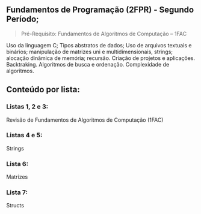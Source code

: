 ## Fundamentos de Programação (2FPR) - Segundo Período;
>Pré-Requisito: Fundamentos de Algoritmos de Computação – 1FAC

Uso da linguagem C; Tipos abstratos de dados; Uso de arquivos textuais e binários;
manipulação de matrizes uni e multidimensionais, strings; alocação dinâmica de
memória; recursão. Criação de projetos e aplicações. Backtraking. Algoritmos de busca e
ordenação. Complexidade de algoritmos.

## Conteúdo por lista:
### Listas 1, 2 e 3:
Revisão de Fundamentos de Algoritmos de Computação (1FAC)

### Listas 4 e 5:
Strings

### Lista 6:
Matrizes

### Lista 7:
Structs
